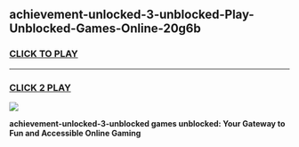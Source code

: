 
## achievement-unlocked-3-unblocked-Play-Unblocked-Games-Online-20g6b
<h3>
<a href="https://premium76.site?title=achievement-unlocked-3-unblocked&ref=25A">CLICK TO PLAY</a></h3>
<hr>

<h3>
<a href="https://premium76.site?title=achievement-unlocked-3-unblocked&ref=25A">CLICK 2 PLAY</a>
  
</h3>

<a href="https://premium76.site?title=achievement-unlocked-3-unblocked&ref=25A"><img src="https://clearcache.store/games.png"></a>


**achievement-unlocked-3-unblocked games unblocked: Your Gateway to Fun and Accessible Online Gaming**
